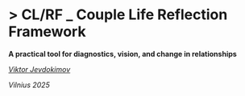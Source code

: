 # > CL/RF _ Couple Life Reflection Framework

**A practical tool for diagnostics, vision, and change in relationships**

_[Viktor Jevdokimov](https://www.linkedin.com/in/viktor-jevdokimov)_

_Vilnius 2025_
